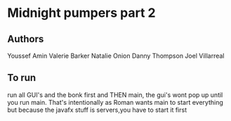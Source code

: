 # Midnight pumpers part 2

## Authors 
Youssef Amin 
Valerie Barker 
Natalie Onion 
Danny Thompson 
Joel Villarreal

## To run
run all GUI's and the bonk first and THEN main, the gui's wont pop up until
you run main. That's intentionally as Roman wants main to start everything but
because the javafx stuff is servers,you have to start it first


